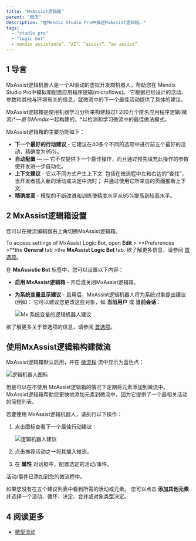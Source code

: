 ```yaml
---
title: "MxAssist逻辑箱"
parent: "微流"
description: "在Mendix Studio Pro中描述MxAssist逻辑箱。"
tags:
  - "studio pro"
  - "logic bot"
  - mendix assistance”、“AI”、“assist”、“mx assist”
---
```


## 1 导言

MxAssist逻辑机器人是一个AI驱动的虚拟开发商机器人，帮助您在 Mendix Studio Pro中模拟和配置应用程序逻辑(microflows)。 它根据已经设计的活动、参数和其他与环境有关的信息，就微流中的下一个最佳活动提供了具体的建议。

MxAssist逻辑箱是使用机器学习分析来构建超过1 200万个匿名应用程序逻辑(微流)*—*是与Mendix*一起构建的，*以检测和学习微流中的最佳做法模式。

MxAssist逻辑箱的主要功能如下：

* **下一个最好的行动建议** - 它建议在40多个不同的选项中进行前五个最好的活动，精确度为95%。
* **自动配置** — — 它不仅提供下一个最佳操作，而且通过预先填充此操作的参数使开发进一步自动化。
* **上下文建议** - 它以不同方式产生上下文. 包括在微流程中左和右边的“查找”，当开发者插入新的活动或决定中流时； 并通过使用它所来自的页面推断上下文.
* **精确度高** - 模型的不断改进和训练使精度水平从95%提高到较高水平。

## 2 MxAssist逻辑箱设置

您可以在微流编辑器右上角切换MxAssist逻辑箱。

To access settings of MxAssist Logic Bot, open **Edit** > **Preferences >**the **General** tab >the **MxAssist Logic Bot** tab. 欲了解更多信息，请参阅 [首选项](preferences-dialog)。

在 **MxAssistic Bot** 标签中，您可以设置以下内容：

* **启用 MxAssist逻辑箱** - 开启或关闭MxAssist逻辑箱。

* **为系统变量显示建议** - 启用后，MxAssist逻辑机器人将为系统对象提出建议(例如： 它可以建议您更改这些对象，如 **当前用户** 或 **当前会话**：

    ![Mx 系统变量的逻辑机器人建议](attachments/mx-assist-logic-bot/mx-assist-system-variables.png)

欲了解更多关于首选项的信息，请参阅 [首选项](preferences-dialog)。

## 使用MxAssist逻辑箱构建微流

MxAssist逻辑箱默认启用，并在 [微流程](microflows) 流中显示为蓝色点：

![逻辑机器人图标](attachments/mx-assist-logic-bot/mendix-assist-icon.png)

但是可以在不使用 MxAssist逻辑箱的情况下定期将元素添加到微流中。 MxAssist逻辑箱帮助您更快地添加元素到微流中，因为它提供了一个最相关活动的简短列表。

若要使用 MxAssist逻辑机器人，请执行以下操作：

1. 点击图标查看下一个最佳行动建议：

    ![逻辑机器人建议](attachments/mx-assist-logic-bot/mx-assist-recommendations.png)

2. 点击推荐活动之一将其插入微流。

3. 在 **属性** 对话框中，配置选定的活动/事件。

活动/事件已添加到您的微流程中。

如果您没有在五个建议列表中看到所需的活动或元素。 您可以点击 **添加其他元素** 并选择一个活动、循环、决定、合并或对象类型决定。

## 4 阅读更多

* [微型流动](微流)
